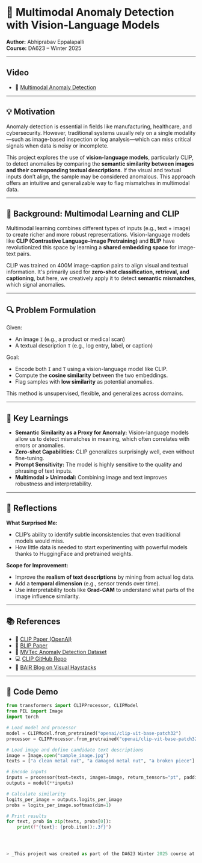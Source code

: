 # 📌 Multimodal Anomaly Detection with Vision-Language Models

**Author:** Abhiprabav Eppalapalli  
**Course:** DA623 – Winter 2025

---

## Video
- 🔗 [Multimodal Anomaly Detection](https://youtu.be/OTdbhyA1p4o)  

---

## 💡 Motivation

Anomaly detection is essential in fields like manufacturing, healthcare, and cybersecurity. However, traditional systems usually rely on a single modality—such as image-based inspection or log analysis—which can miss critical signals when data is noisy or incomplete.

This project explores the use of **vision-language models**, particularly CLIP, to detect anomalies by comparing the **semantic similarity between images and their corresponding textual descriptions**. If the visual and textual inputs don’t align, the sample may be considered anomalous. This approach offers an intuitive and generalizable way to flag mismatches in multimodal data.

---

## 🧠 Background: Multimodal Learning and CLIP

Multimodal learning combines different types of inputs (e.g., text + image) to create richer and more robust representations. Vision-language models like **CLIP (Contrastive Language–Image Pretraining)** and **BLIP** have revolutionized this space by learning a **shared embedding space** for image-text pairs.

CLIP was trained on 400M image-caption pairs to align visual and textual information. It's primarily used for **zero-shot classification, retrieval, and captioning**, but here, we creatively apply it to detect **semantic mismatches**, which signal anomalies.

---

## 🔍 Problem Formulation

Given:
- An image `I` (e.g., a product or medical scan)
- A textual description `T` (e.g., log entry, label, or caption)

Goal:
- Encode both `I` and `T` using a vision-language model like CLIP.
- Compute the **cosine similarity** between the two embeddings.
- Flag samples with **low similarity** as potential anomalies.

This method is unsupervised, flexible, and generalizes across domains.

---
## 🧩 Key Learnings

- **Semantic Similarity as a Proxy for Anomaly:** Vision-language models allow us to detect mismatches in meaning, which often correlates with errors or anomalies.
- **Zero-shot Capabilities:** CLIP generalizes surprisingly well, even without fine-tuning.
- **Prompt Sensitivity:** The model is highly sensitive to the quality and phrasing of text inputs.
- **Multimodal > Unimodal:** Combining image and text improves robustness and interpretability.

---

## 🤔 Reflections

**What Surprised Me:**
- CLIP’s ability to identify subtle inconsistencies that even traditional models would miss.
- How little data is needed to start experimenting with powerful models thanks to HuggingFace and pretrained weights.

**Scope for Improvement:**
- Improve the **realism of text descriptions** by mining from actual log data.
- Add a **temporal dimension** (e.g., sensor trends over time).
- Use interpretability tools like **Grad-CAM** to understand what parts of the image influence similarity.

---

## 📚 References

- 🔗 [CLIP Paper (OpenAI)](https://arxiv.org/abs/2103.00020)  
- 🔗 [BLIP Paper](https://arxiv.org/abs/2201.12086)  
- 📂 [MVTec Anomaly Detection Dataset](https://www.mvtec.com/company/research/datasets/mvtec-ad)  
- 💻 [CLIP GitHub Repo](https://github.com/openai/CLIP)  
- 🧠 [BAIR Blog on Visual Haystacks](https://bair.berkeley.edu/blog/2024/07/20/visual-haystacks/)

---
## 🧪 Code Demo

```python
from transformers import CLIPProcessor, CLIPModel
from PIL import Image
import torch

# Load model and processor
model = CLIPModel.from_pretrained("openai/clip-vit-base-patch32")
processor = CLIPProcessor.from_pretrained("openai/clip-vit-base-patch32")

# Load image and define candidate text descriptions
image = Image.open("sample_image.jpg")
texts = ["a clean metal nut", "a damaged metal nut", "a broken piece"]

# Encode inputs
inputs = processor(text=texts, images=image, return_tensors="pt", padding=True)
outputs = model(**inputs)

# Calculate similarity
logits_per_image = outputs.logits_per_image
probs = logits_per_image.softmax(dim=1)

# Print results
for text, prob in zip(texts, probs[0]):
    print(f"{text}: {prob.item():.3f}")




> _This project was created as part of the DA623 Winter 2025 course at [IIT GUWAHATI]._

